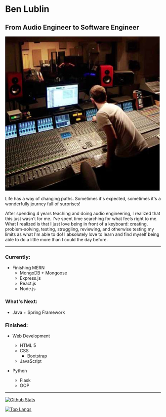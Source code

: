 <!--
**blublin/blublin** is a ✨ _special_ ✨ repository because its `README.md` (this file) appears on your GitHub profile.

Here are some ideas to get you started:

- 🔭 I’m currently working on ...
- 🌱 I’m currently learning ...
- 👯 I’m looking to collaborate on ...
- 🤔 I’m looking for help with ...
- 💬 Ask me about ...
- 📫 How to reach me: ...
- 😄 Pronouns: ...
- ⚡ Fun fact: ...
-->
# Ben Lublin
## From Audio Engineer to Software Engineer
![AudioEngineer](/imgs/audioEngineering.jpg)

Life has a way of changing paths. Sometimes it's expected, sometimes it's a wonderfully journey full of surprises!

After spending 4 years teaching and doing audio engineering, I realized that this just wasn't for me. I've spent time searching for what feels right to me.
What I realized is that I just love being in front of a keyboard: creating, problem-solving, testing, struggling, reviewing, and otherwise testing my limits as what I'm able to do! I absolutely love to learn and find myself being able to do a little more than I could the day before.

***

### Currently:

- Finishing MERN
  - MongoDB + Mongoose
  - Express.js
  - React.js
  - Node.js
  
### What's Next:

- Java + Spring Framework

### Finished:

- Web Development
  - HTML 5
  - CSS
    - Bootstrap
  - JavaScript

- Python
  - Flask
  - OOP
***

[![Github Stats](https://github-readme-stats.vercel.app/api?username=blublin&show_icons=true&theme=gotham)](https://github.com/blublin)

[![Top Langs](https://github-readme-stats.vercel.app/api/top-langs/?username=blublin&layout=compact&theme=gotham)](https://github.com/blublin)
